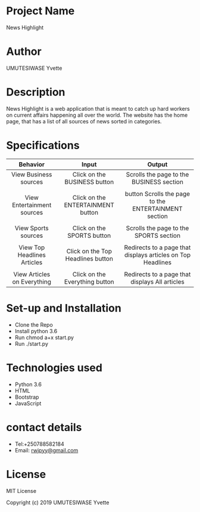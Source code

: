 # Project Name
News Highlight
# Author
UMUTESIWASE Yvette
# Description
News Highlight is a web application that is meant to catch up hard workers on current affairs happening all over the world. The website has the home page, that has a list of all sources of news sorted in categories.
# Specifications
| Behavior |Input | Output |
| :---:   | :-: | :-:      |
| View Business sources | Click on the BUSINESS button | Scrolls the page to the BUSINESS section |
|         |     |          |
| View Entertainment sources|Click on the ENTERTAINMENT button	 | button	Scrolls the page to the ENTERTAINMENT section |
|         |     |          |
| View Sports sources| Click on the SPORTS button | 	Scrolls the page to the SPORTS section |
|         |     |          |
| View Top Headlines Articles	 | Click on the Top Headlines button | Redirects to a page that displays articles on Top Headlines |
|         |     |          |
| View Articles on Everything | Click on the Everything button | Redirects to a page that displays All articles|
# Set-up and Installation
*  Clone the Repo
* Install python 3.6
* Run chmod a+x start.py
* Run ./start.py
# Technologies used
* Python 3.6
* HTML
* Bootstrap
* JavaScript
# contact details
* Tel:+250788582184
* Email: rwjpyy@gmail.com
# License

MIT License

Copyright (c) 2019 UMUTESIWASE Yvette
